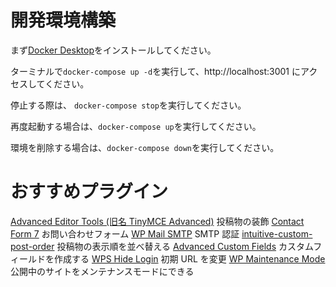 # 開発環境構築

まず[Docker Desktop](https://www.docker.com/products/docker-desktop)をインストールしてください。

ターミナルで`docker-compose up -d`を実行して、http://localhost:3001 にアクセスしてください。

停止する際は、 `docker-compose stop`を実行してください。

再度起動する場合は、`docker-compose up`を実行してください。

環境を削除する場合は、`docker-compose down`を実行してください。

# おすすめプラグイン

[Advanced Editor Tools (旧名 TinyMCE Advanced)](https://ja.wordpress.org/plugins/tinymce-advanced/)
投稿物の装飾
[Contact Form 7](https://ja.wordpress.org/plugins/contact-form-7/)
お問い合わせフォーム
[WP Mail SMTP](https://ja.wordpress.org/plugins/wp-mail-smtp/)
SMTP 認証
[intuitive-custom-post-order](https://ja.wordpress.org/plugins/intuitive-custom-post-order/)
投稿物の表示順を並べ替える
[Advanced Custom Fields](https://ja.wordpress.org/plugins/advanced-custom-fields/)
カスタムフィールドを作成する
[WPS Hide Login](https://ja.wordpress.org/plugins/wps-hide-login/)
初期 URL を変更
[WP Maintenance Mode](https://ja.wordpress.org/plugins/wp-maintenance-mode/)
公開中のサイトをメンテナンスモードにできる
